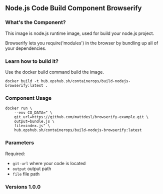 ## Node.js Code Build Component Browserify

### What's the Component?

This image is node.js runtime image, used for build your node.js project.

Browserify lets you require('modules') in the browser by bundling up all of your dependencies.

### Learn how to build it?

Use the docker build command build the image.

```shell
docker build -t hub.opshub.sh/containerops/build-nodejs-browserify:latest .
```

### Component Usage

```shell
docker run \
    --env CO_DATA=" \
    git_url=https://github.com/mattdesl/browserify-example.git \
    output=bundle.js \
    file=index.js" \
    hub.opshub.sh/containerops/build-nodejs-browserify:latest
```

### Parameters 

Required:

- `git-url` where your code is located
- `output` output path
- `file` file path

### Versions 1.0.0